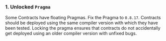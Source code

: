 ### 1. Unlocked `Pragma`
Some Contracts have floating Pragmas. Fix the Pragma to `0.8.17`. Contracts should be deployed using the same compiler version with which they have been tested. Locking the pragma ensures that contracts do not accidentally get deployed using an older compiler version with unfixed bugs.